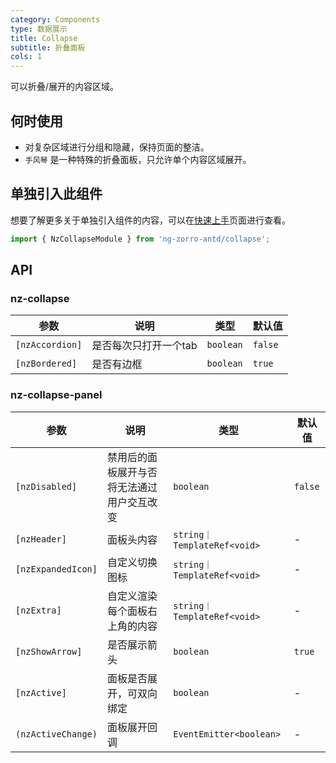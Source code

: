 ```yaml
---
category: Components
type: 数据展示
title: Collapse
subtitle: 折叠面板
cols: 1
---
```


可以折叠/展开的内容区域。

## 何时使用

- 对复杂区域进行分组和隐藏，保持页面的整洁。
- `手风琴` 是一种特殊的折叠面板，只允许单个内容区域展开。

## 单独引入此组件

想要了解更多关于单独引入组件的内容，可以在[快速上手](/docs/getting-started/zh#单独引入某个组件)页面进行查看。

```ts
import { NzCollapseModule } from 'ng-zorro-antd/collapse';
```

## API

### nz-collapse

| 参数 | 说明 | 类型 | 默认值 |
| --- | --- | --- | --- |
| `[nzAccordion]` | 是否每次只打开一个tab | `boolean` | `false` |
| `[nzBordered]` | 是否有边框 | `boolean` | `true` |

### nz-collapse-panel

| 参数 | 说明 | 类型 | 默认值 |
| --- | --- | --- | --- |
| `[nzDisabled]` | 禁用后的面板展开与否将无法通过用户交互改变 | `boolean` | `false` |
| `[nzHeader]` | 面板头内容 | `string｜TemplateRef<void>` | - |
| `[nzExpandedIcon]` | 自定义切换图标 | `string｜TemplateRef<void>` | - |
| `[nzExtra]` | 自定义渲染每个面板右上角的内容 | `string｜TemplateRef<void>` | - |
| `[nzShowArrow]` | 是否展示箭头 | `boolean` | `true` |
| `[nzActive]` | 面板是否展开，可双向绑定 | `boolean` | - |
| `(nzActiveChange)` | 面板展开回调 | `EventEmitter<boolean>` | - |
